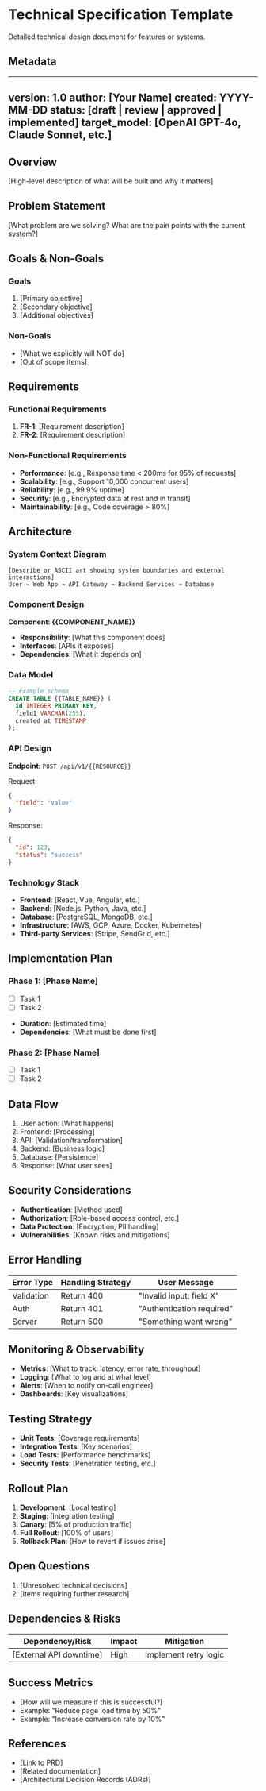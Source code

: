# Technical Specification Template
Detailed technical design document for features or systems.

## Metadata
---
version: 1.0
author: [Your Name]
created: YYYY-MM-DD
status: [draft | review | approved | implemented]
target_model: [OpenAI GPT-4o, Claude Sonnet, etc.]
---

## Overview
[High-level description of what will be built and why it matters]

## Problem Statement
[What problem are we solving? What are the pain points with the current system?]

## Goals & Non-Goals

### Goals
1. [Primary objective]
2. [Secondary objective]
3. [Additional objectives]

### Non-Goals
- [What we explicitly will NOT do]
- [Out of scope items]

## Requirements

### Functional Requirements
1. **FR-1**: [Requirement description]
2. **FR-2**: [Requirement description]

### Non-Functional Requirements
- **Performance**: [e.g., Response time < 200ms for 95% of requests]
- **Scalability**: [e.g., Support 10,000 concurrent users]
- **Reliability**: [e.g., 99.9% uptime]
- **Security**: [e.g., Encrypted data at rest and in transit]
- **Maintainability**: [e.g., Code coverage > 80%]

## Architecture

### System Context Diagram
```
[Describe or ASCII art showing system boundaries and external interactions]
User → Web App → API Gateway → Backend Services → Database
```

### Component Design
**Component: {{COMPONENT_NAME}}**
- **Responsibility**: [What this component does]
- **Interfaces**: [APIs it exposes]
- **Dependencies**: [What it depends on]

### Data Model
```sql
-- Example schema
CREATE TABLE {{TABLE_NAME}} (
  id INTEGER PRIMARY KEY,
  field1 VARCHAR(255),
  created_at TIMESTAMP
);
```

### API Design
**Endpoint**: `POST /api/v1/{{RESOURCE}}`

Request:
```json
{
  "field": "value"
}
```

Response:
```json
{
  "id": 123,
  "status": "success"
}
```

### Technology Stack
- **Frontend**: [React, Vue, Angular, etc.]
- **Backend**: [Node.js, Python, Java, etc.]
- **Database**: [PostgreSQL, MongoDB, etc.]
- **Infrastructure**: [AWS, GCP, Azure, Docker, Kubernetes]
- **Third-party Services**: [Stripe, SendGrid, etc.]

## Implementation Plan

### Phase 1: [Phase Name]
- [ ] Task 1
- [ ] Task 2
- **Duration**: [Estimated time]
- **Dependencies**: [What must be done first]

### Phase 2: [Phase Name]
- [ ] Task 1
- [ ] Task 2

## Data Flow
1. User action: [What happens]
2. Frontend: [Processing]
3. API: [Validation/transformation]
4. Backend: [Business logic]
5. Database: [Persistence]
6. Response: [What user sees]

## Security Considerations
- **Authentication**: [Method used]
- **Authorization**: [Role-based access control, etc.]
- **Data Protection**: [Encryption, PII handling]
- **Vulnerabilities**: [Known risks and mitigations]

## Error Handling
| Error Type | Handling Strategy | User Message |
|------------|-------------------|--------------|
| Validation | Return 400 | "Invalid input: field X" |
| Auth | Return 401 | "Authentication required" |
| Server | Return 500 | "Something went wrong" |

## Monitoring & Observability
- **Metrics**: [What to track: latency, error rate, throughput]
- **Logging**: [What to log and at what level]
- **Alerts**: [When to notify on-call engineer]
- **Dashboards**: [Key visualizations]

## Testing Strategy
- **Unit Tests**: [Coverage requirements]
- **Integration Tests**: [Key scenarios]
- **Load Tests**: [Performance benchmarks]
- **Security Tests**: [Penetration testing, etc.]

## Rollout Plan
1. **Development**: [Local testing]
2. **Staging**: [Integration testing]
3. **Canary**: [5% of production traffic]
4. **Full Rollout**: [100% of users]
5. **Rollback Plan**: [How to revert if issues arise]

## Open Questions
1. [Unresolved technical decisions]
2. [Items requiring further research]

## Dependencies & Risks
| Dependency/Risk | Impact | Mitigation |
|-----------------|--------|------------|
| [External API downtime] | High | Implement retry logic |

## Success Metrics
- [How will we measure if this is successful?]
- Example: "Reduce page load time by 50%"
- Example: "Increase conversion rate by 10%"

## References
- [Link to PRD]
- [Related documentation]
- [Architectural Decision Records (ADRs)]
